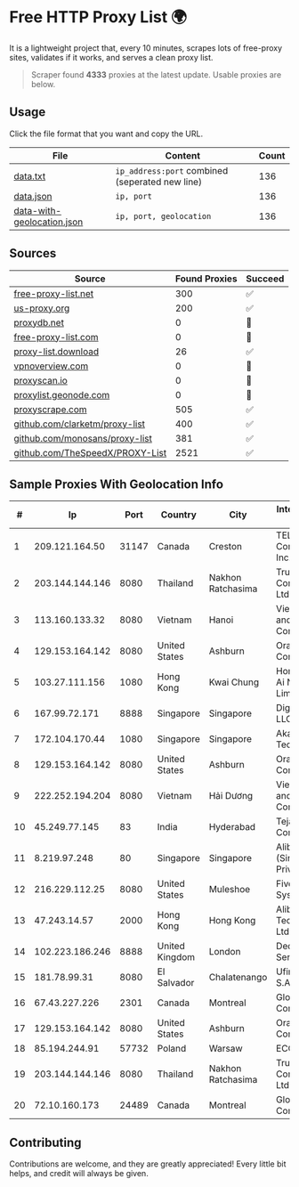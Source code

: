 
# Free HTTP Proxy List 🌍

It is a lightweight project that, every 10 minutes, scrapes lots of free-proxy sites, validates if it works, and serves a clean proxy list.


> Scraper found **4333** proxies at the latest update. Usable proxies are below.

## Usage

Click the file format that you want and copy the URL.


|File|Content|Count|
|----|-------|-----|
|[data.txt](https://raw.githubusercontent.com/themiralay/Proxy-List-World/master/data.txt)|`ip_address:port` combined (seperated new line)|136|
|[data.json](https://raw.githubusercontent.com/themiralay/Proxy-List-World/master/data.json)|`ip, port`|136|
|[data-with-geolocation.json](https://raw.githubusercontent.com/themiralay/Proxy-List-World/master/data-with-geolocation.json)|`ip, port, geolocation`|136|

## Sources

|Source|Found Proxies|Succeed|
|------|-------------|-------|
|[free-proxy-list.net](https://free-proxy-list.net)|300|✅|
|[us-proxy.org](https://www.us-proxy.org)|200|✅|
|[proxydb.net](http://proxydb.net)|0|🚫|
|[free-proxy-list.com](https://free-proxy-list.com/?page=&port=&type%5B%5D=http&type%5B%5D=https&up_time=0&search=Search)|0|🚫|
|[proxy-list.download](https://www.proxy-list.download/HTTP)|26|✅|
|[vpnoverview.com](https://vpnoverview.com/privacy/anonymous-browsing/free-proxy-servers)|0|🚫|
|[proxyscan.io](https://www.proxyscan.io)|0|🚫|
|[proxylist.geonode.com](https://proxylist.geonode.com/api/proxy-list?limit=300&page=1&sort_by=lastChecked&sort_type=desc&protocols=http,https)|0|🚫|
|[proxyscrape.com](https://api.proxyscrape.com/v2/?request=displayproxies&protocol=http&timeout=10000&country=all&ssl=all&anonymity=all)|505|✅|
|[github.com/clarketm/proxy-list](https://raw.githubusercontent.com/clarketm/proxy-list/master/proxy-list-raw.txt)|400|✅|
|[github.com/monosans/proxy-list](https://raw.githubusercontent.com/monosans/proxy-list/main/proxies/http.txt)|381|✅|
|[github.com/TheSpeedX/PROXY-List](https://raw.githubusercontent.com/TheSpeedX/PROXY-List/master/http.txt)|2521|✅|


## Sample Proxies With Geolocation Info

|#|Ip|Port|Country|City|Internet Service Provider|
|-|--|----|-------|----|-------------------------|
|1|209.121.164.50|31147|Canada|Creston|TELUS Communications Inc.|
|2|203.144.144.146|8080|Thailand|Nakhon Ratchasima|True Internet Corporation CO. Ltd.|
|3|113.160.133.32|8080|Vietnam|Hanoi|VietNam Post and Telecom Corporation|
|4|129.153.164.142|8080|United States|Ashburn|Oracle Corporation|
|5|103.27.111.156|1080|Hong Kong|Kwai Chung|Hong Kong San Ai Net Int'l Limited|
|6|167.99.72.171|8888|Singapore|Singapore|DigitalOcean, LLC|
|7|172.104.170.44|1080|Singapore|Singapore|Akamai Technologies|
|8|129.153.164.142|8080|United States|Ashburn|Oracle Corporation|
|9|222.252.194.204|8080|Vietnam|Hải Dương|VietNam Post and Telecom Corporation|
|10|45.249.77.145|83|India|Hyderabad|Tejasri Communications|
|11|8.219.97.248|80|Singapore|Singapore|Alibaba Cloud (Singapore) Private Limited|
|12|216.229.112.25|8080|United States|Muleshoe|Five Area Systems, LLC|
|13|47.243.14.57|2000|Hong Kong|Hong Kong|Alibaba (US) Technology Co., Ltd.|
|14|102.223.186.246|8888|United Kingdom|London|Dedicated Servers|
|15|181.78.99.31|8080|El Salvador|Chalatenango|Ufinet Panama S.A.|
|16|67.43.227.226|2301|Canada|Montreal|GloboTech Communications|
|17|129.153.164.142|8080|United States|Ashburn|Oracle Corporation|
|18|85.194.244.91|57732|Poland|Warsaw|ECO-ATMAN|
|19|203.144.144.146|8080|Thailand|Nakhon Ratchasima|True Internet Corporation CO. Ltd.|
|20|72.10.160.173|24489|Canada|Montreal|GloboTech Communications|



## Contributing

Contributions are welcome, and they are greatly appreciated! Every
little bit helps, and credit will always be given.

